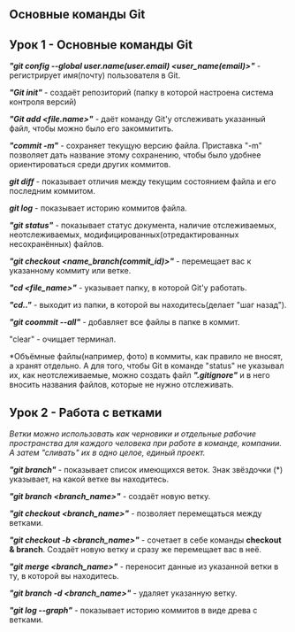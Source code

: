 ## Основные команды Git

## Урок 1 - Основные команды Git

_**"git config --global user.name(user.email) <user_name(email)>"**_ - регистрирует имя(почту) пользователя в Git.

_**"Git init"**_ - создаёт репозиторий (папку в которой настроена система контроля версий)

_**"Git add <file.name>"**_ - даёт команду Git'у отслеживать указанный файл, чтобы можно было его закоммитить.

_**"commit -m"**_ - сохраняет текущую версию файла. Приставка "-m" позволяет дать название этому сохранению, чтобы было удобнее ориентироваться среди других коммитов.

_**git diff**_ - показывает отличия между текущим состоянием файла и его последним коммитом.

_**git log**_ - показывает историю коммитов файла.

_**"git status"**_ - показывает статус документа, наличие отслеживаемых, неотслеживаемых, модифицированных(отредактированных несохранённых) файлов.

_**"git checkout <name_branch(commit_id)>"**_ - перемещает вас к указанному коммиту или ветке.

_**"cd <file_name>"**_ - указывает папку, в которой Git'у работать.

_**"cd.."**_ - выходит из папки, в которой вы находитесь(делает "шаг назад").

_**"git coommit --all"**_ - добавляет все файлы в папке в коммит. 

"clear" - очищает терминал.

*Объёмные файлы(например, фото) в коммиты, как правило не вносят, а хранят отдельно. А для того, чтобы Git в команде "status" не указывал их, как неотслеживаемые, можно создать файл _**".gitignore"**_ и в него вносить названия файлов, которые не нужно отслеживать.


## Урок 2 - Работа с ветками

*Ветки можно использовать как черновики и отдельные рабочие пространства для каждого человека при работе в команде, компании. А затем "сливать" их в одно целое, единый проект.*

_**"git branch"**_ - показывает список имеющихся веток. Знак звёздочки (*) указывает, на какой ветке вы находитесь.

_**"git branch <branch_name>"**_ - создаёт новую ветку. 

_**"git checkout <branch_name>"**_ - позволяет перемещаться между ветками.

_**"git checkout -b <branch_name>"**_ - сочетает в себе команды **checkout & branch**. Создаёт новую ветку и сразу же перемещает вас в неё. 

_**"git merge <branch_name>"**_ - переносит данные из указанной ветки в ту, в которой вы находитесь.

_**"git branch -d <branch_name>"**_ - удаляет указанную ветку.

_**"git log --graph"**_ - показывает историю коммитов в виде древа с ветками. 




